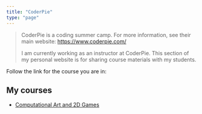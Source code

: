 ```yaml
---
title: "CoderPie"
type: "page"
---
```

> CoderPie is a coding summer camp. For more information, see their main website: <https://www.coderpie.com/>
>
> I am currently working as an instructor at CoderPie. This section of my personal website is for sharing course materials with my students.

Follow the link for the course you are in:
## My courses

- [Computational Art and 2D Games](art-games)

